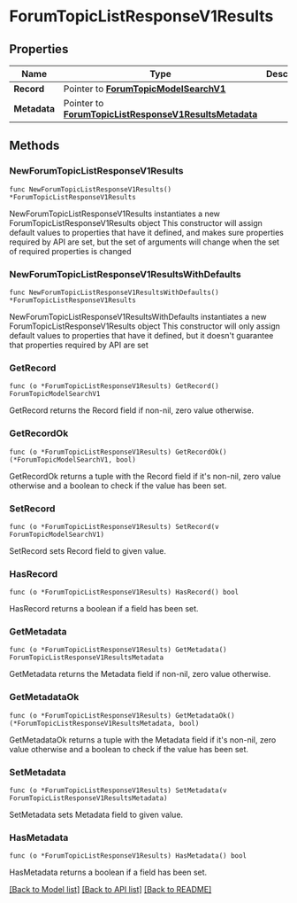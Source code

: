 # ForumTopicListResponseV1Results

## Properties

Name | Type | Description | Notes
------------ | ------------- | ------------- | -------------
**Record** | Pointer to [**ForumTopicModelSearchV1**](ForumTopicModelSearchV1.md) |  | [optional] 
**Metadata** | Pointer to [**ForumTopicListResponseV1ResultsMetadata**](ForumTopicListResponseV1ResultsMetadata.md) |  | [optional] 

## Methods

### NewForumTopicListResponseV1Results

`func NewForumTopicListResponseV1Results() *ForumTopicListResponseV1Results`

NewForumTopicListResponseV1Results instantiates a new ForumTopicListResponseV1Results object
This constructor will assign default values to properties that have it defined,
and makes sure properties required by API are set, but the set of arguments
will change when the set of required properties is changed

### NewForumTopicListResponseV1ResultsWithDefaults

`func NewForumTopicListResponseV1ResultsWithDefaults() *ForumTopicListResponseV1Results`

NewForumTopicListResponseV1ResultsWithDefaults instantiates a new ForumTopicListResponseV1Results object
This constructor will only assign default values to properties that have it defined,
but it doesn't guarantee that properties required by API are set

### GetRecord

`func (o *ForumTopicListResponseV1Results) GetRecord() ForumTopicModelSearchV1`

GetRecord returns the Record field if non-nil, zero value otherwise.

### GetRecordOk

`func (o *ForumTopicListResponseV1Results) GetRecordOk() (*ForumTopicModelSearchV1, bool)`

GetRecordOk returns a tuple with the Record field if it's non-nil, zero value otherwise
and a boolean to check if the value has been set.

### SetRecord

`func (o *ForumTopicListResponseV1Results) SetRecord(v ForumTopicModelSearchV1)`

SetRecord sets Record field to given value.

### HasRecord

`func (o *ForumTopicListResponseV1Results) HasRecord() bool`

HasRecord returns a boolean if a field has been set.

### GetMetadata

`func (o *ForumTopicListResponseV1Results) GetMetadata() ForumTopicListResponseV1ResultsMetadata`

GetMetadata returns the Metadata field if non-nil, zero value otherwise.

### GetMetadataOk

`func (o *ForumTopicListResponseV1Results) GetMetadataOk() (*ForumTopicListResponseV1ResultsMetadata, bool)`

GetMetadataOk returns a tuple with the Metadata field if it's non-nil, zero value otherwise
and a boolean to check if the value has been set.

### SetMetadata

`func (o *ForumTopicListResponseV1Results) SetMetadata(v ForumTopicListResponseV1ResultsMetadata)`

SetMetadata sets Metadata field to given value.

### HasMetadata

`func (o *ForumTopicListResponseV1Results) HasMetadata() bool`

HasMetadata returns a boolean if a field has been set.


[[Back to Model list]](../README.md#documentation-for-models) [[Back to API list]](../README.md#documentation-for-api-endpoints) [[Back to README]](../README.md)


